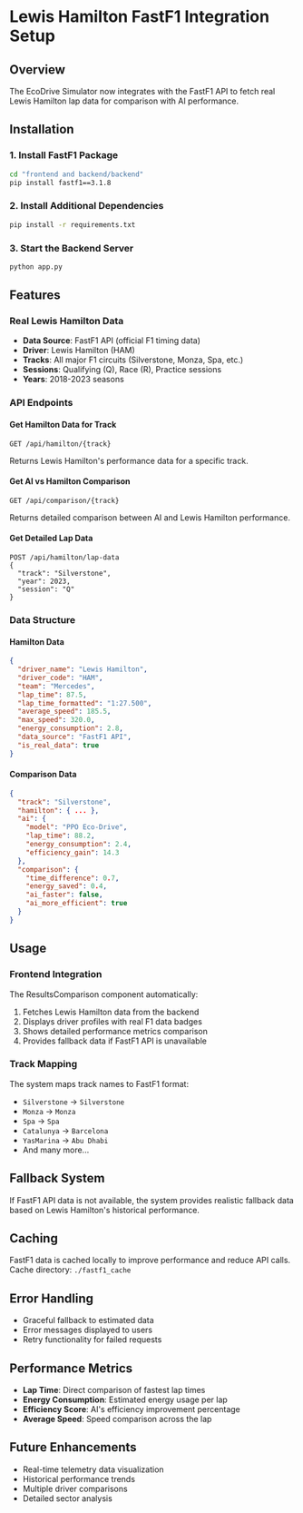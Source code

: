 # Lewis Hamilton FastF1 Integration Setup

## Overview
The EcoDrive Simulator now integrates with the FastF1 API to fetch real Lewis Hamilton lap data for comparison with AI performance.

## Installation

### 1. Install FastF1 Package
```bash
cd "frontend and backend/backend"
pip install fastf1==3.1.8
```

### 2. Install Additional Dependencies
```bash
pip install -r requirements.txt
```

### 3. Start the Backend Server
```bash
python app.py
```

## Features

### Real Lewis Hamilton Data
- **Data Source**: FastF1 API (official F1 timing data)
- **Driver**: Lewis Hamilton (HAM)
- **Tracks**: All major F1 circuits (Silverstone, Monza, Spa, etc.)
- **Sessions**: Qualifying (Q), Race (R), Practice sessions
- **Years**: 2018-2023 seasons

### API Endpoints

#### Get Hamilton Data for Track
```
GET /api/hamilton/{track}
```
Returns Lewis Hamilton's performance data for a specific track.

#### Get AI vs Hamilton Comparison
```
GET /api/comparison/{track}
```
Returns detailed comparison between AI and Lewis Hamilton performance.

#### Get Detailed Lap Data
```
POST /api/hamilton/lap-data
{
  "track": "Silverstone",
  "year": 2023,
  "session": "Q"
}
```

### Data Structure

#### Hamilton Data
```json
{
  "driver_name": "Lewis Hamilton",
  "driver_code": "HAM",
  "team": "Mercedes",
  "lap_time": 87.5,
  "lap_time_formatted": "1:27.500",
  "average_speed": 185.5,
  "max_speed": 320.0,
  "energy_consumption": 2.8,
  "data_source": "FastF1 API",
  "is_real_data": true
}
```

#### Comparison Data
```json
{
  "track": "Silverstone",
  "hamilton": { ... },
  "ai": {
    "model": "PPO Eco-Drive",
    "lap_time": 88.2,
    "energy_consumption": 2.4,
    "efficiency_gain": 14.3
  },
  "comparison": {
    "time_difference": 0.7,
    "energy_saved": 0.4,
    "ai_faster": false,
    "ai_more_efficient": true
  }
}
```

## Usage

### Frontend Integration
The ResultsComparison component automatically:
1. Fetches Lewis Hamilton data from the backend
2. Displays driver profiles with real F1 data badges
3. Shows detailed performance metrics comparison
4. Provides fallback data if FastF1 API is unavailable

### Track Mapping
The system maps track names to FastF1 format:
- `Silverstone` → `Silverstone`
- `Monza` → `Monza`
- `Spa` → `Spa`
- `Catalunya` → `Barcelona`
- `YasMarina` → `Abu Dhabi`
- And many more...

## Fallback System
If FastF1 API data is not available, the system provides realistic fallback data based on Lewis Hamilton's historical performance.

## Caching
FastF1 data is cached locally to improve performance and reduce API calls. Cache directory: `./fastf1_cache`

## Error Handling
- Graceful fallback to estimated data
- Error messages displayed to users
- Retry functionality for failed requests

## Performance Metrics
- **Lap Time**: Direct comparison of fastest lap times
- **Energy Consumption**: Estimated energy usage per lap
- **Efficiency Score**: AI's efficiency improvement percentage
- **Average Speed**: Speed comparison across the lap

## Future Enhancements
- Real-time telemetry data visualization
- Historical performance trends
- Multiple driver comparisons
- Detailed sector analysis
